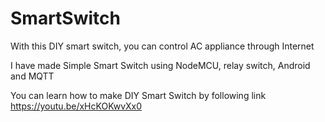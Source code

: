 # SmartSwitch

With this DIY smart switch, you can control AC appliance through Internet 

I have made Simple Smart Switch using NodeMCU, relay switch, Android and MQTT

You can learn how to make DIY Smart Switch by following link
https://youtu.be/xHcKOKwvXx0

